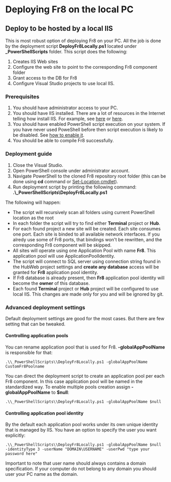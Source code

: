 # Deploying Fr8 on the local PC

## Deploy to be hosted by a local IIS

This is most robust option of deploying Fr8 on your PC. All the job is done by the deployment script **DeployFr8Locally.ps1** located under **_PowerShellScripts** folder. This script does the following:  
1. Creates IIS Web sites
2. Configure the web site to point to the corresponding Fr8 component folder
3. Grant access to the DB for Fr8
4. Configure Visual Studio projects to use local IIS.


### Prerequisites  
1. You should have administrator access to your PC.
2. You should have IIS installed. There are a lot of resources in the Internet telling how install IIS. For example, see [here](http://www.howtogeek.com/112455/how-to-install-iis-8-on-windows-8/) or [here](https://technet.microsoft.com/en-us/library/hh831475(v=ws.11).aspx).
3. You should have enabled PowerShell script execution on your system. If you have never used PoweShell before then script execution is likely to be disabled. See [how to enable it](http://superuser.com/questions/106360/how-to-enable-execution-of-powershell-scripts).
4. You should be able to compile Fr8 successfully.

### Deployment guide

1. Close the Visual Studio.
2. Open PowerShell console under administrator account.
3. Navigate PowerShell to the cloned Fr8 repository root folder (this can be done using **cd** command or [Set-Location cmdlet](https://msdn.microsoft.com/en-us/powershell/scripting/getting-started/cookbooks/managing-current-location)).
4. Run deployment script by printing the following command: **.\\_PowerShellScripts\\DeployFr8Locally.ps1**

The following will happen:
* The script will recursively scan all folders using current PowerShell location as the root
* In each folder the script will try to find either **Terminal** project or **Hub**.
* For each found project a new site will be created. Each site consumes one port. Each site is binded to all available network interfaces. If you alredy use some of Fr8 ports, that bindings won't be rewritten, and the corresponding Fr8 component will be skipped.
* All sites will operate using one Application Pool with name **Fr8**. This application pool will use ApplicationPoolIdentity.
* The script will connect to SQL server using connection string found in the HubWeb project settings and **create any database** access will be granted for **Fr8** application pool identity. 
* If Fr8 database is already present, then **Fr8** application pool identity will become the **owner** of this database.
* Each found **Terminal** project or **Hub** project will be configured to use local IIS. This changes are made only for you and will be ignored by git.

### Advanced deployment settings
Default deployment settings are good for the most cases. But there are few setting that can be tweaked. 

#### Controlling application pools
You can rename application pool that is used for Fr8. **-globalAppPoolName** is responsible for that:

    .\\_PowerShellScripts\\DeployFr8Locally.ps1 -globalAppPoolName CustomFr8Poolname  

You can direct the deployment script to create an application pool per each Fr8 component. In this case application pool will be named in the standardized way. To enable multiple pools creation assign **-globalAppPoolName** to **$null**:  

    .\\_PowerShellScripts\\DeployFr8Locally.ps1 -globalAppPoolName $null  

#### Controlling application pool identity
By the default each application pool works under its own unique identity that is managed by IIS. You have an option to specify the user you want explicitly:

    .\\_PowerShellScripts\\DeployFr8Locally.ps1 -globalAppPoolName $null  -identityType 3 -userName "DOMAIN\USERNAME" -userPwd "type your password here"

Important to note that user name should always contains a domain specification. If your computer do not belong to any domain you should user your PC name as the domain.